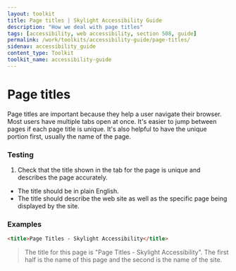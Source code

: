 ```yaml
---
layout: toolkit
title: Page titles | Skylight Accessibility Guide
description: "How we deal with page titles"
tags: [accessibility, web accessibility, section 508, guide]
permalink: /work/toolkits/accessibility-guide/page-titles/
sidenav: accessibility_guide
content_type: Toolkit
toolkit_name: accessibility-guide
---
```


# Page titles

Page titles are important because they help a user navigate their browser. Most users have multiple tabs open at once. It's easier to jump between pages if each page title is unique. It's also helpful to have the unique portion first, usually the name of the page.

### Testing

1. Check that the title shown in the tab for the page is unique and describes the page accurately.
  * The title should be in plain English.
  * The title should describe the web site as well as the specific page being displayed by the site.

### Examples

```html
<title>Page Titles - Skylight Accessibility</title>
```

> The title for this page is "Page Titles - Skylight Accessibility". The first half is the name of this page and the second is the name of the site.
